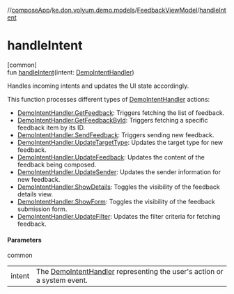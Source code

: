 //[composeApp](../../../index.md)/[ke.don.volyum.demo.models](../index.md)/[FeedbackViewModel](index.md)/[handleIntent](handle-intent.md)

# handleIntent

[common]\
fun [handleIntent](handle-intent.md)(intent: [DemoIntentHandler](../-demo-intent-handler/index.md))

Handles incoming intents and updates the UI state accordingly.

This function processes different types of [DemoIntentHandler](../-demo-intent-handler/index.md) actions:

- 
   [DemoIntentHandler.GetFeedback](../-demo-intent-handler/-get-feedback/index.md): Triggers fetching the list of feedback.
- 
   [DemoIntentHandler.GetFeedbackById](../-demo-intent-handler/-get-feedback-by-id/index.md): Triggers fetching a specific feedback item by its ID.
- 
   [DemoIntentHandler.SendFeedback](../-demo-intent-handler/-send-feedback/index.md): Triggers sending new feedback.
- 
   [DemoIntentHandler.UpdateTargetType](../-demo-intent-handler/-update-target-type/index.md): Updates the target type for new feedback.
- 
   [DemoIntentHandler.UpdateFeedback](../-demo-intent-handler/-update-feedback/index.md): Updates the content of the feedback being composed.
- 
   [DemoIntentHandler.UpdateSender](../-demo-intent-handler/-update-sender/index.md): Updates the sender information for new feedback.
- 
   [DemoIntentHandler.ShowDetails](../-demo-intent-handler/-show-details/index.md): Toggles the visibility of the feedback details view.
- 
   [DemoIntentHandler.ShowForm](../-demo-intent-handler/-show-form/index.md): Toggles the visibility of the feedback submission form.
- 
   [DemoIntentHandler.UpdateFilter](../-demo-intent-handler/-update-filter/index.md): Updates the filter criteria for fetching feedback.

#### Parameters

common

| | |
|---|---|
| intent | The [DemoIntentHandler](../-demo-intent-handler/index.md) representing the user's action or a system event. |
